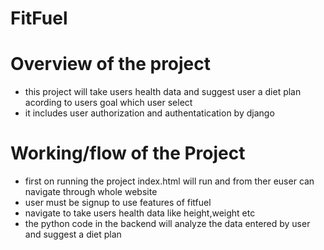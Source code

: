 # FitFuel
# Overview of the project 
  - this project will take users health data and suggest user a diet plan acording to users goal which user select
  - it includes user authorization and authentatication by django
# Working/flow of the Project
  - first on running the project index.html will run and from ther euser can navigate through whole website
  - user must be signup to use features of fitfuel
  - navigate to take users health data like height,weight etc
  - the python code in the backend will analyze the data entered by user and suggest a diet plan

